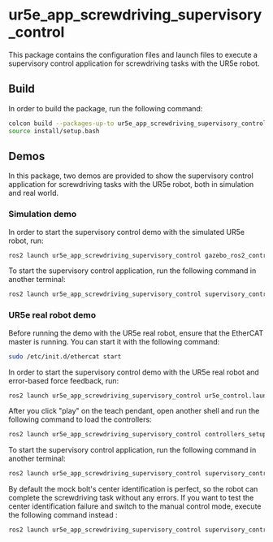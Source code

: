 # ur5e_app_screwdriving_supervisory_control

This package contains the configuration files and launch files to execute a supervisory control application for screwdriving tasks with the UR5e robot.

## Build

In order to build the package, run the following command:

```bash
colcon build --packages-up-to ur5e_app_screwdriving_supervisory_control
source install/setup.bash
```

## Demos

In this package, two demos are provided to show the supervisory control application for screwdriving tasks with the UR5e robot, both in simulation and real world.

### Simulation demo

In order to start the supervisory control demo with the simulated UR5e robot, run:

```bash
ros2 launch ur5e_app_screwdriving_supervisory_control gazebo_ros2_control_demo.launch.py
```

To start the supervisory control application, run the following command in another terminal:

```bash
ros2 launch ur5e_app_screwdriving_supervisory_control supervisory_control_gazebo_demo.launch.py
```

### UR5e real robot demo

Before running the demo with the UR5e real robot, ensure that the EtherCAT master is running. You can start it with the following command:

```bash
sudo /etc/init.d/ethercat start
```

In order to start the supervisory control demo with the UR5e real robot and error-based force feedback, run:

```bash
ros2 launch ur5e_app_screwdriving_supervisory_control ur5e_control.launch.py
```

After you click "play" on the teach pendant, open another shell and run the following command to load the controllers:

```bash
ros2 launch ur5e_app_screwdriving_supervisory_control controllers_setup.launch.py
```

To start the supervisory control application, run the following command in another terminal:

```bash
ros2 launch ur5e_app_screwdriving_supervisory_control supervisory_control_demo.launch.py
```

By default the mock bolt's center identification is perfect, so the robot can complete the screwdriving task without any errors.
If you want to test the center identification failure and switch to the manual control mode, execute the following command instead  :

```bash
ros2 launch ur5e_app_screwdriving_supervisory_control supervisory_control_demo.launch.py wrong_bolt_identification:=true
```
